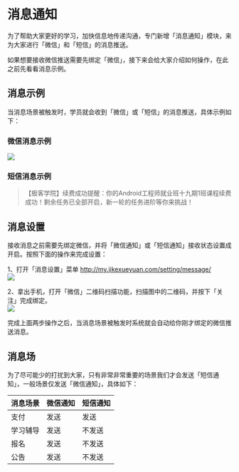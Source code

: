# 消息通知

为了帮助大家更好的学习，加快信息地传递沟通，专门新增「消息通知」模块，来为大家进行「微信」和「短信」的消息推送。  

如果想要接收微信推送需要先绑定「微信」，接下来会给大家介绍如何操作，在此之前先看看消息示例。

## 消息示例

当消息场景被触发时，学员就会收到「微信」或「短信」的消息推送，具体示例如下：  

### 微信消息示例  
![](http://com-4jplus-temp.qiniudn.com/2016/08/2016-08-18_weixin-demo.jpg)

### 短信消息示例
>【极客学院】续费成功提醒：你的Android工程师就业班十九期1班课程续费成功！剩余任务已全部开启，新一轮的任务进阶等你来挑战！   

## 消息设置

接收消息之前需要先绑定微信，并将「微信通知」或「短信通知」接收状态设置成开启。按照下面的操作来完成设置：    

1、打开「消息设置」菜单 <http://my.jikexueyuan.com/setting/message/>    
![](http://com-4jplus-temp.qiniudn.com/2016/08/2016-08-18_11:27:06.jpg)  

2、拿出手机，打开「微信」二维码扫描功能，扫描图中的二维码，并按下「关注」完成绑定。  
![](http://com-4jplus-temp.qiniudn.com/2016/08/2016-08-18_IMG_0702.PNG)    

完成上面两步操作之后，当消息场景被触发时系统就会自动给你刚才绑定的微信推送消息。   

## 消息场

为了尽可能少的打扰到大家，只有非常非常重要的场景我们才会发送「短信通知」，一般场景仅发送「微信通知」，具体如下：   

消息场景| 微信通知|  短信通知
:-------|:--------|:--------
支付|发送|发送
学习辅导|发送|不发送
报名|发送|不发送
公告|发送|不发送





